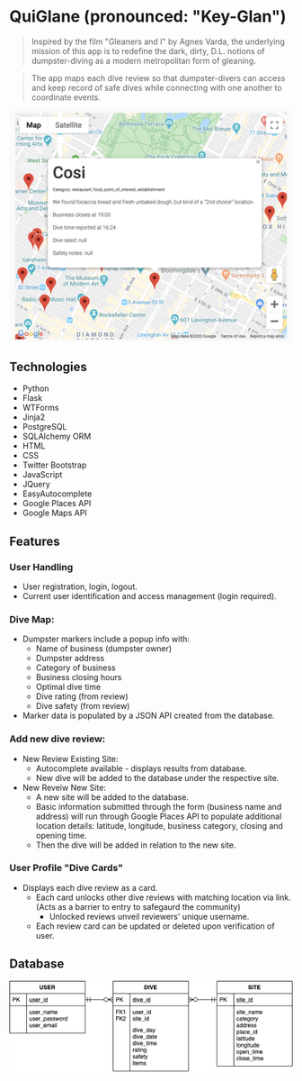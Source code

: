 # QuiGlane (pronounced: "Key-Glan")

> Inspired by the film "Gleaners and I" by Agnes Varda, the underlying mission of this app is to redefine the dark, dirty, D.L. notions of dumpster-diving as a modern metropolitan form of gleaning.

> The app maps each dive review so that dumpster-divers can access and keep record of safe dives while connecting with one another to coordinate events.

![screenshot_MAP](images/MarkerMap.png)

## Technologies
- Python
- Flask
- WTForms
- Jinja2
- PostgreSQL
- SQLAlchemy ORM
- HTML
- CSS
- Twitter Bootstrap
- JavaScript
- JQuery
- EasyAutocomplete
- Google Places API
- Google Maps API

## Features

### User Handling
  - User registration, login, logout. 
  - Current user identification and access management (login required).

### Dive Map:
  - Dumpster markers include a popup info with:
    * Name of business (dumpster owner)
    * Dumpster address
    * Category of business
    * Business closing hours
    * Optimal dive time
    * Dive rating (from review)
    * Dive safety (from review)
  - Marker data is populated by a JSON API created from the database.

### Add new dive review:
  - New Review Existing Site:
    * Autocomplete available - displays results from database.
    * New dive will be added to the database under the respective site.
  - New Reveiw New Site:
    * A new site will be added to the database.
    * Basic information submitted through the form (business name and address) will run through Google Places API to populate additional location details: latitude, longitude, business category, closing and opening time.
    * Then the dive will be added in relation to the new site.

### User Profile "Dive Cards"
  - Displays each dive review as a card.
    * Each card unlocks other dive reviews with matching location via link.
    (Acts as a barrier to entry to safegaurd the community)
      - Unlocked reviews unveil reviewers' unique username.
    * Each review card can be updated or deleted upon verification of user.


## Database
![DB Model](images/glean_db_model.png)
